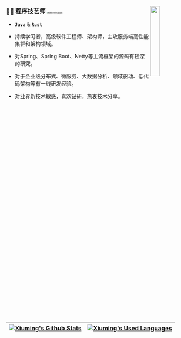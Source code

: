### 💪😄 程序技艺师 <img src="https://ming-note0imge.oss-cn-qingdao.aliyuncs.com/img/ferris.gif" alt="Xiuming's Used Languages" style="zoom:18%;" /><a href="https://github.com/XiumingLee"><img src="https://ming-note0imge.oss-cn-qingdao.aliyuncs.com/img/rust-java.svg" align="right" width="22%"/></a>

- **`Java`** & **`Rust`**

- 持续学习者，高级软件工程师、架构师，主攻服务端高性能集群和架构领域。 
- 对Spring、Spring Boot、Netty等主流框架的源码有较深的研究。
- 对于企业级分布式、微服务、大数据分析、领域驱动、低代码架构等有一线研发经验。 
- 对业界新技术敏感，喜欢钻研，热衷技术分享。

| [![Xiuming's Github Stats](https://github-readme-stats.vercel.app/api?username=Xiuminglee&count_private=true&show_icons=true&include_all_commits=true&theme=buefy&hide_border=true&hide=prs,contribs)](https://github.com/XiumingLee) | [![Xiuming's Used Languages](https://github-readme-stats.vercel.app/api/top-langs/?username=Xiuminglee&count_private=true&layout=compact&theme=buefy&hide_border=true)](https://github.com/XiumingLee) |
| :----------------------------------------------------------: | :----------------------------------------------------------: |

<!--

[![Xiuming's Github Stats](https://github-readme-stats.vercel.app/api?username=Xiuminglee&show_icons=true&hide=contribs,prs)](https://xiuminglee.github.io)

**XiumingLee/XiumingLee** is a ✨ _special_ ✨ repository because its `README.md` (this file) appears on your GitHub profile.

Here are some ideas to get you started:

- 🔭 I’m currently working on ...
- 🌱 I’m currently learning ...
- 👯 I’m looking to collaborate on ...
- 🤔 I’m looking for help with ...
- 💬 Ask me about ...
- 📫 How to reach me: ...
- 😄 Pronouns: ...
- ⚡ Fun fact: ...
-->
